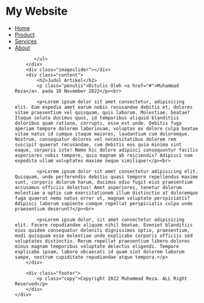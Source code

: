 <!DOCTYPE html>
<html lang="en">
<head>
    <meta charset="UTF-8">
    <meta http-equiv="X-UA-Compatible" content="IE=edge">
    <meta name="viewport" content="width=device-width, initial-scale=1.0">
    <title>UTS Muhammad Reza</title>
    <link rel="stylesheet" href="style.css">
</head>
<body>
    <div class="container">
        <div class="header">
           <h1 class="judul"> My Website</h1>
           <ul>
            <li><a href="index.html">Home</a></li>
            <li><a href="product.html">Product</a></li>
            <li><a href="services.html">Services</a></li>
            <li><a href="about.html">About</a></li>

           </ul>
        </div>
        <div class="imageslider"></div>
        <div class="content">
            <h2>Judul Artikel</h2>
            <p class="penulis">Ditulis Oleh <a href="#">Muhammad Reza</a>. pada 10 November 2022</p><br>
            
            <p>Lorem ipsum dolor sit amet consectetur, adipisicing elit. Eum expedia amet earum nobis recusandae debitis et, dolores vitae praesentium vel quisquam, quis laborum. Molestiae, beatae? Itaque soluta ducimus quos, id temporibus aliquid blanditiis doloribus quam ratione, corrupti, esse est unde. Debitis fuga aperiam tempore dolorem laboriosam, voluptas ex dolore culpa beatae vitae natus id cumque itaque maiores, laudantium cum doloremque. Nostrum, consequatur dolores vel necessitatibus dolorem rem suscipit quaerat recusandae, cum debitis eos quia minima sint eaque, corporis iste! Nemo hic dolore adipisci consequuntur facilis asperiores nobis tempore, quia magnam ab reiciendis? Adipisci nam expedita ullam voluptates maxime neque similique!</p><br>

            <p>Lorem ipsum dolor sit amet consectetur adipisicing elit. Quisquam, unde perferendis debitis quasi tempore repellendus maxime sunt, corporis dolorum harum, ducimus odio fugit eius praesentium accusamus officiis delectus! Amet asperiores, tenetur dolorum molestiae a optio cum exercitationem illum distinctio at doloremque fuga quaerat nemo natus error ut, magnam voluptate perspiciatis? Adipisci laborum sapiente cumque repellat perspiciatis culpa unde praesentium deserunt?</p><br>

            <p>Lorem ipsum dolor, sit amet consectetur adipisicing elit. Facere repudiandae aliquam nihil beatae. Eveniet blanditiis eius quidem consequatur deleniti dignissimos optio, praesentium, modi quisquam esse molestiae unde explicabo corporis officiis sed voluptates distinctio. Rerum repellat praesentium libero dolores minus magnam temporibus voluptate delectus eligendi. Tempore explicabo ipsam, labore obcaecati id quam sint dolorem laborum saepe, nostrum cupiditate repudiandae atque tempora.</p>
        </div>

        <div class="footer">
            <p class="copy">Copyright 2022 Muhammad Reza. ALL Right Reserved</p>
        </div>
    </div>
</body>
</html>
